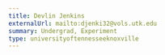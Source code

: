 ```yaml
---
title: Devlin Jenkins
externalUrl: mailto:djenki32@vols.utk.edu
summary: Undergrad, Experiment
type: universityoftennesseeknoxville
---
```

